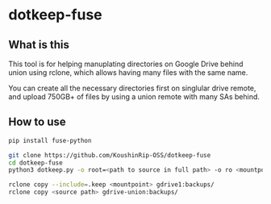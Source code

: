 # dotkeep-fuse
## What is this
This tool is for helping manuplating directories on Google Drive behind union using rclone, which allows having many files with the same name.

You can create all the necessary directories first on singlular drive remote, and upload 750GB+ of files by using a union remote with many SAs behind.

## How to use
```bash
pip install fuse-python

git clone https://github.com/KoushinRip-OSS/dotkeep-fuse
cd dotkeep-fuse
python3 dotkeep.py -o root=<path to source in full path> -o ro <mountpoint>

rclone copy --include=.keep <mountpoint> gdrive1:backups/
rclone copy <source path> gdrive-union:backups/
```

